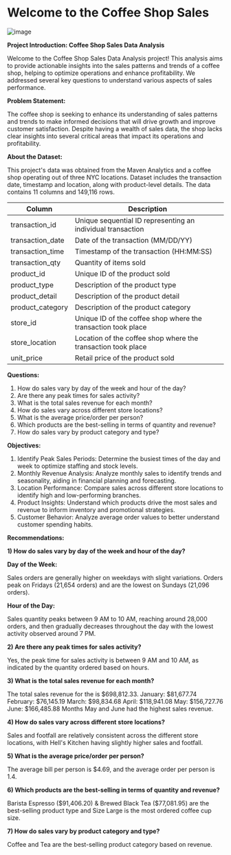 # Welcome to the Coffee Shop Sales
![image](https://github.com/Maryamfaisalz/Coffee-Shop-Sales/assets/79410940/e6d26c51-f895-44a3-a04c-1cbe9be0f1d3)

**Project Introduction: Coffee Shop Sales Data Analysis**

Welcome to the Coffee Shop Sales Data Analysis project! This analysis aims to provide actionable insights into the sales patterns and trends of a coffee shop, helping to optimize operations and enhance profitability. We addressed several key questions to understand various aspects of sales performance.

**Problem Statement:**


The coffee shop is seeking to enhance its understanding of sales patterns and trends to make informed decisions that will drive growth and improve customer satisfaction. Despite having a wealth of sales data, the shop lacks clear insights into several critical areas that impact its operations and profitability.

**About the Dataset:**

This project's data was obtained from the Maven Analytics and a coffee shop operating out of three NYC locations. Dataset includes the transaction date, timestamp and location, along with product-level details. The data contains 11 columns and 149,116 rows.

| Column        | Description   |
| ------------- | ------------- |
| transaction_id  | Unique sequential ID representing an individual transaction  |
| transaction_date  | Date of the transaction (MM/DD/YY)  |
| transaction_time | Timestamp of the transaction (HH:MM:SS)  |
| transaction_qty | Quantity of items sold |
| product_id  | Unique ID of the product sold |
| product_type | Description of the product type  |
| product_detail | Description of the product detail  |
| product_category  | Description of the product category  |
| store_id  | Unique ID of the coffee shop where the transaction took place  |
| store_location | Location of the coffee shop where the transaction took place  |
|unit_price | Retail price of the product sold  |

**Questions:** 
1) How do sales vary by day of the week and hour of the day?
2) Are there any peak times for sales activity?
3) What is the total sales revenue for each month?
4) How do sales vary across different store locations?
5) What is the average price/order per person?
6) Which products are the best-selling in terms of quantity and revenue?
7) How do sales vary by product category and type?

**Objectives:**
1) Identify Peak Sales Periods: Determine the busiest times of the day and week to optimize staffing and stock levels. 
2) Monthly Revenue Analysis: Analyze monthly sales to identify trends and seasonality, aiding in financial planning and forecasting.
3) Location Performance: Compare sales across different store locations to identify high and low-performing branches. 
4) Product Insights: Understand which products drive the most sales and revenue to inform inventory and promotional strategies. 
5) Customer Behavior: Analyze average order values to better understand customer spending habits.

**Recommendations:**


**1) How do sales vary by day of the week and hour of the day?**



**Day of the Week:**


Sales orders are generally higher on weekdays with slight variations. Orders peak on Fridays (21,654 orders) and are the lowest on Sundays (21,096 orders).

**Hour of the Day:**


Sales quantity peaks between 9 AM to 10 AM, reaching around 28,000 orders, and then gradually decreases throughout the day with the lowest activity observed around 7 PM.


**2) Are there any peak times for sales activity?**



Yes, the peak time for sales activity is between 9 AM and 10 AM, as indicated by the quantity ordered based on hours.

**3) What is the total sales revenue for each month?**


The total sales revenue for the is $698,812.33.
January: $81,677.74
February: $76,145.19
March: $98,834.68
April: $118,941.08
May: $156,727.76
June: $166,485.88
Months May and June had the highest sales revenue. 


**4) How do sales vary across different store locations?**


Sales and footfall are relatively consistent across the different store locations, with Hell's Kitchen having slightly higher sales and footfall.

**5) What is the average price/order per person?**


The average bill per person is $4.69, and the average order per person is 1.4.

**6) Which products are the best-selling in terms of quantity and revenue?**


Barista Espresso ($91,406.20) & Brewed Black Tea ($77,081.95) are the best-selling product type and Size Large is the most ordered coffee cup size.


**7) How do sales vary by product category and type?**


Coffee and Tea are the best-selling product category based on revenue.





